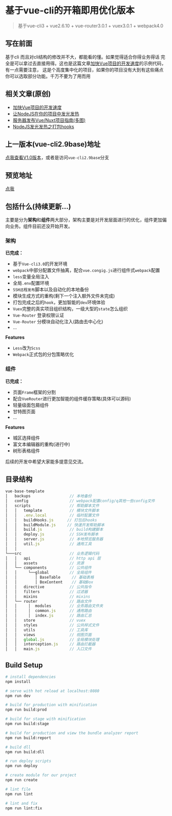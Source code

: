 # 基于vue-cli的开箱即用优化版本

> 基于vue-cli3 + vue2.6.10 + vue-router3.0.1 + vuex3.0.1 + webpack4.0

## 写在前面

基于cli 而且对cli结构的修改并不大，都能看的懂。如果觉得适合你得业务得话 完全是可以拿过去直接用得。这也是这篇文章[加快Vue项目的开发速度](https://github.com/QDMarkMan/CodeBlog/blob/master/Vue/%E5%8A%A0%E5%BF%ABVue%E9%A1%B9%E7%9B%AE%E7%9A%84%E5%BC%80%E5%8F%91%E9%80%9F%E5%BA%A6.md)的示例代码，有一点需要注意， 这是个高度集中化的项目，如果你的项目没有大到有这些痛点你可以选取部分功能。千万不要为了用而用

## 相关文章(原创)

- [加快Vue项目的开发速度](https://juejin.im/post/5c106485e51d450e657571a6)
- [让NodeJS在你的项目中发光发热](https://juejin.im/post/5d0751f7e51d455d88219efa)
- [服务器发布Vue/Nuxt项目指南(多图)](https://juejin.im/post/5d09f10ef265da1b602907ab)
- [NodeJS发光发热之打包hooks](https://juejin.im/post/5d2eed7cf265da1bbb0410bb)

## 上一版本(vue-cli2.9base)地址

<font color=red>[点我查看V1.0版本](https://github.com/QDMarkMan/vue-base-template/tree/vue-cli2.9base)</font>，或者是访问`vue-cli2.9base`分支

## 预览地址
[点我](https://qdmarkman.github.io/vue-base-template/dist/index.html)

## 包括什么(持续更新...)

主要是分为**架构**和**组件**两大部分，架构主要是对开发层面进行的优化，组件更加偏向业务。组件目前还没开始开发。

### 架构

**已完成：**
- 基于`Vue-cli3.0`的开发环境
- `webpack`中部分配置文件抽离，配合`vue.congig.js`进行组件式`webpack`配置
- `less`变量全局注入
- 全局`.env`配置环境
- `SSH远程发布`脚本以及自动化的本地备份
- 模块生成方式的重构(剩下一个注入额外文件未完成)
- 打包完成之后的`hook`，更加智能的`dev`环境体验
- `Vuex`完整的真实项目组织结构，一级大型的`state`怎么组织
- `Vue-Router` 登录权限认证
- `Vue-Router` 分模块自动化注入(路由去中心化)
- ...

**Features**
- `Less`改为`Scss`
- `Webpack`正式包的分包策略优化

### 组件

**已完成：**
- 页面`Frame`框架的分割
- 配合`VueRouter`进行更加智能的组件缓存策略(具体可以源码)
- 轻量级面包屑组件
- 甘特图页面
- ...

**Features**
- 城区选择组件
- 富文本编辑器的重构(进行中)
- 树形表格组件

后续的开发中希望大家能多提意见交流。

## 目录结构
```js
vue-base-template
│   backups                 // 本地备份
│   config                  // webpack配置config/q其他一些config文件
│   scripts                 // 帮助脚本文件
│   │   template            // 模块文件脚本
│   │   .env.local          // 临时配置文件
│   │   buildHooks.js      // 打包后hooks
│   │   buildModule.js     // 快速开发帮助脚本
│   │   build.js            // build构建脚本
│   │   deploy.js           // SSH发布脚本
│   │   server.js           // 本地预览服务器
│   │   util.js             // 通用工具
│   │   
└───src                     // 业务逻辑代码
│   │   api                 // http api 层
│   │   assets              // 资源
│   └── components          // 公共组件
│   │     └──global         // 全局组件
│   │        │ BaseTable     // 基础表格
│   │        │ BoxContent    // 基础Box
│   │   directive           // 公共指令
│   │   filters             // 过滤器
│   │   mixins              // mixins
│   └── router              // 路由文件
│   │     │  modules        // 业务路由文件夹
│   │     │  common.js      // 通用路由
│   │     │  index.js       // 路由汇总
│   │   store               // vuex
│   │   styles              // 公共样式文件
│   │   utils               // 工具库
│   │   views               // 视图页面
│   │   global.js           // 全局模块处理
│   │   interception.js     // 路由拦截器
│   │   main.js             // 入口文件
```


## Build Setup

``` bash
# install dependencies
npm install

# serve with hot reload at localhost:8080
npm run dev

# build for production with minification
npm run build:prod

# build for stage with minification
npm run build:stage

# build for production and view the bundle analyzer report
npm run build:report

# build dll
npm run build:dll

# run deploy scripts
npm run deploy

# create module for our project
npm run create 

# lint file
npm run lint 

# lint and fix
npm run lint:fix 
```
